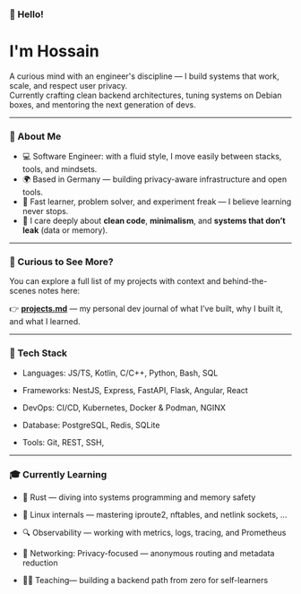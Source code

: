 ### 👋 Hello!
# I'm Hossain

A curious mind with an engineer's discipline — I build systems that work, scale, and respect user privacy.  
Currently crafting clean backend architectures, tuning systems on Debian boxes, and mentoring the next generation of devs.

---

### 🧭 About Me

- 💻 Software Engineer: with a fluid style, I move easily between stacks, tools, and mindsets.
- 🌍 Based in Germany — building privacy-aware infrastructure and open tools.
- 🧪 Fast learner, problem solver, and experiment freak — I believe learning never stops.
- 🔧 I care deeply about **clean code**, **minimalism**, and **systems that don’t leak** (data or memory).

---

### 📂 Curious to See More?

You can explore a full list of my projects with context and behind-the-scenes notes here:

👉 [**projects.md**](./projects.md) — my personal dev journal of what I’ve built, why I built it, and what I learned.


---

### 🔨 Tech Stack

- Languages:    JS/TS, Kotlin, C/C++, Python, Bash, SQL

- Frameworks:   NestJS, Express, FastAPI, Flask, Angular, React

- DevOps:       CI/CD, Kubernetes, Docker \& Podman, NGINX  

- Database:     PostgreSQL, Redis, SQLite  

- Tools:        Git, REST, SSH, 
---

### 🎓 Currently Learning

- 🦀 Rust — diving into systems programming and memory safety

- 🧬 Linux internals — mastering iproute2, nftables, and netlink sockets, ...

- 🔍 Observability — working with metrics, logs, tracing, and Prometheus

- 🔐 Networking: Privacy-focused — anonymous routing and metadata reduction

- 🧑‍🏫 Teaching— building a backend path from zero for self-learners
